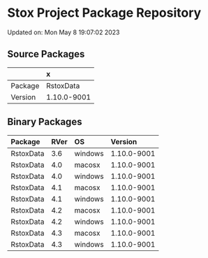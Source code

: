 # Stox Project Package Repository


Updated on: Mon May  8 19:07:02 2023
## Source Packages

|        |x           |
|:-------|:-----------|
|Package |RstoxData   |
|Version |1.10.0-9001 |

## Binary Packages

|Package   |RVer |OS      |Version     |
|:---------|:----|:-------|:-----------|
|RstoxData |3.6  |windows |1.10.0-9001 |
|RstoxData |4.0  |macosx  |1.10.0-9001 |
|RstoxData |4.0  |windows |1.10.0-9001 |
|RstoxData |4.1  |macosx  |1.10.0-9001 |
|RstoxData |4.1  |windows |1.10.0-9001 |
|RstoxData |4.2  |macosx  |1.10.0-9001 |
|RstoxData |4.2  |windows |1.10.0-9001 |
|RstoxData |4.3  |macosx  |1.10.0-9001 |
|RstoxData |4.3  |windows |1.10.0-9001 |
